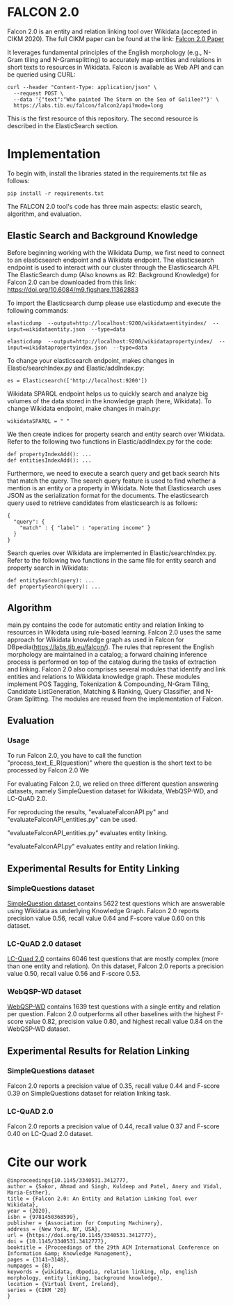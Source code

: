 # FALCON 2.0

Falcon 2.0 is an entity and relation linking tool over Wikidata (accepted in CIKM 2020). The full CIKM paper can be found at the link: [Falcon 2.0 Paper](https://arxiv.org/pdf/1912.11270.pdf)

It leverages fundamental principles of the English morphology (e.g., N-Gram tiling and N-Gramsplitting) to accurately map entities and relations in short texts to resources in  Wikidata. Falcon is available as Web API and can be queried using CURL: 
```
curl --header "Content-Type: application/json" \
  --request POST \
  --data '{"text":"Who painted The Storm on the Sea of Galilee?"}' \
  https://labs.tib.eu/falcon/falcon2/api?mode=long
```
This is the first resource of this repository. The second resource is described in the ElasticSearch section. 


# Implementation
To begin with, install the libraries stated in the requirements.txt file as follows:
```
pip install -r requirements.txt
```
The FALCON 2.0 tool's code has three main aspects: elastic search, algorithm, and evaluation. 
## Elastic Search and Background Knowledge
Before beginning working with the Wikidata Dump, we first need to connect to an elasticsearch endpoint and a Wikidata endpoint. The elasticsearch endpoint is used to interact with our cluster through the Elasticsearch API. 
The ElasticSearch dump (Also knowns as R2: Background Knowledge) for Falcon 2.0 can be downloaded from this link:
https://doi.org/10.6084/m9.figshare.11362883

To import the Elasticsearch dump please use elasticdump and execute the following commands:
```
elasticdump  --output=http://localhost:9200/wikidataentityindex/  --input=wikidataentity.json  --type=data

elasticdump  --output=http://localhost:9200/wikidatapropertyindex/  --input=wikidatapropertyindex.json  --type=data
```

To change your elasticsearch endpoint, makes changes in Elastic/searchIndex.py and Elastic/addIndex.py:
```
es = Elasticsearch(['http://localhost:9200'])
```
Wikidata SPARQL endpoint helps us to quickly search and analyze big volumes of the data stored in the knowledge graph (here, Wikidata). To change Wikidata endpoint, make changes in main.py:
```
wikidataSPARQL = " "
```
We then create indices for property search and entity search over Wikidata. Refer to the following two functions in Elastic/addIndex.py for the code:
```
def propertyIndexAdd(): ...
def entitiesIndexAdd(): ...
```
Furthermore, we need to execute a search query and get back search hits that match the query. The search query feature is used to find whether a mention is an entity or a property in Wikidata. Note that Elasticsearch uses JSON as the serialization format for the documents. The elasticsearch query used to retrieve candidates from elasticsearch is as follows:
```
{
  "query": {
    "match" : { "label" : "operating income" }
  }
}
```
Search queries over Wikidata are implemented in Elastic/searchIndex.py. Refer to the following two functions in the same file for entity search and property search in Wikidata:
```
def entitySearch(query): ...
def propertySearch(query): ...
```

## Algorithm
main.py contains the code for automatic entity and relation linking to resources in Wikidata using rule-based learning. Falcon 2.0 uses the same approach for Wikidata knowledge graph as used in Falcon for DBpedia(https://labs.tib.eu/falcon/). The rules that represent the English morphology are maintained in a catalog; a forward chaining inference process is performed on top of the catalog during the tasks of extraction and linking. Falcon 2.0 also comprises several modules that identify and link entities and relations to Wikidata knowledge graph. These modules implement POS Tagging, Tokenization & Compounding, N-Gram Tiling, Candidate  ListGeneration, Matching & Ranking, Query Classifier, and N-Gram Splitting. The modules are reused from the implementation of Falcon. 

## Evaluation

### Usage
To run Falcon 2.0, you have to call the function "process_text_E_R(question)" where the question is the short text to be processed by Falcon 2.0 We

For evaluating Falcon 2.0, we relied on three different question answering datasets, namely SimpleQuestion dataset for Wikidata, WebQSP-WD, and LC-QuAD 2.0.

For reproducing the results, "evaluateFalconAPI.py" and "evaluateFalconAPI_entities.py" can be used.

"evaluateFalconAPI_entities.py" evaluates entity linking.

"evaluateFalconAPI.py" evaluates entity and relation linking.

## Experimental Results for Entity Linking

### SimpleQuestions dataset
[SimpleQuestion dataset ](https://github.com/askplatypus/wikidata-simplequestions) contains 5622 test questions which are answerable using Wikidata as underlying Knowledge Graph. Falcon 2.0 reports precision value 0.56, recall value 0.64 and F-score value 0.60 on this dataset. 

### LC-QuAD 2.0 dataset
[LC-Quad 2.0](http://lc-quad.sda.tech/) contains 6046 test questions that are mostly complex (more than one entity and relation). On this dataset, Falcon 2.0 reports a precision value 0.50, recall value 0.56 and F-score 0.53. 


### WebQSP-WD dataset
[WebQSP-WD](https://github.com/UKPLab/coling2018-graph-neural-networks-question-answering/blob/master/WEBQSP_WD_README.md) contains 1639 test questions with a single entity and relation per question. Falcon 2.0 outperforms all other baselines with the highest F-score value 0.82, precision value 0.80, and highest recall value 0.84 on the WebQSP-WD dataset. 

## Experimental Results for Relation Linking

### SimpleQuestions dataset
Falcon 2.0 reports a precision value of 0.35, recall value 0.44 and F-score 0.39 on SimpleQuestions dataset for relation linking task.

### LC-QuAD 2.0
Falcon 2.0 reports a precision value of 0.44, recall value 0.37 and F-score 0.40 on LC-Quad 2.0 dataset. 

# Cite our work

```
@inproceedings{10.1145/3340531.3412777,
author = {Sakor, Ahmad and Singh, Kuldeep and Patel, Anery and Vidal, Maria-Esther},
title = {Falcon 2.0: An Entity and Relation Linking Tool over Wikidata},
year = {2020},
isbn = {9781450368599},
publisher = {Association for Computing Machinery},
address = {New York, NY, USA},
url = {https://doi.org/10.1145/3340531.3412777},
doi = {10.1145/3340531.3412777},
booktitle = {Proceedings of the 29th ACM International Conference on Information &amp; Knowledge Management},
pages = {3141–3148},
numpages = {8},
keywords = {wikidata, dbpedia, relation linking, nlp, english morphology, entity linking, background knowledge},
location = {Virtual Event, Ireland},
series = {CIKM '20}
}

```

